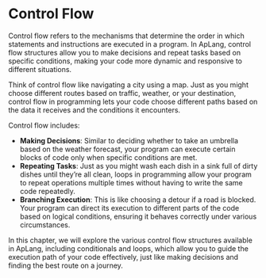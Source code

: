 # Control Flow

Control flow refers to the mechanisms that determine the order in which statements and instructions are executed in a program. In ApLang, control flow structures allow you to make decisions and repeat tasks based on specific conditions, making your code more dynamic and responsive to different situations.

Think of control flow like navigating a city using a map. Just as you might choose different routes based on traffic, weather, or your destination, control flow in programming lets your code choose different paths based on the data it receives and the conditions it encounters.

Control flow includes:

- **Making Decisions**: Similar to deciding whether to take an umbrella based on the weather forecast, your program can execute certain blocks of code only when specific conditions are met.
- **Repeating Tasks**: Just as you might wash each dish in a sink full of dirty dishes until they’re all clean, loops in programming allow your program to repeat operations multiple times without having to write the same code repeatedly.
- **Branching Execution**: This is like choosing a detour if a road is blocked. Your program can direct its execution to different parts of the code based on logical conditions, ensuring it behaves correctly under various circumstances.

In this chapter, we will explore the various control flow structures available in ApLang, including conditionals and loops, which allow you to guide the execution path of your code effectively, just like making decisions and finding the best route on a journey.